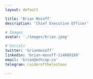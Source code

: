 ```yaml
---
layout: default

title: 'Brian Mosoff'
description: 'Chief Executive Officer'

# Images
avatar: './images/brian.jpeg'

# Socials
twitter: 'brianmosoff'
linkedin: 'brian-mosoff-114080169'
email: 'brian@ethcap.co'
telegram: raiderofthelostaoc

---
```

